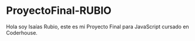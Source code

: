 # ProyectoFinal-RUBIO
Hola soy Isaías Rubio, este es mi Proyecto Final para JavaScript cursado en Coderhouse.
